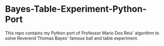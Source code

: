 # Bayes-Table-Experiment-Python-Port

This repo contains my Python port of Professor Mario Dos Reis' algorithm to solve Reverend Thomas Bayes' famous ball and table experiment.
